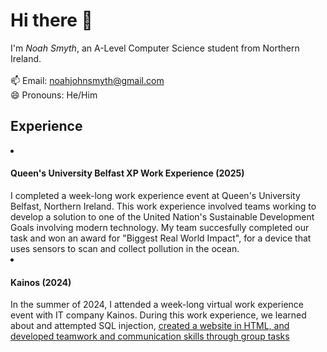  <h1>Hi there 👋</h1>
 I'm <i>Noah Smyth</i>, an A-Level Computer Science student from Northern Ireland.<br><br>
 📫 Email: <a href="mailto:noahjohnsmyth@gmail.com">noahjohnsmyth@gmail.com</a><br>
 😄 Pronouns: He/Him

 <h2>Experience</h2>
 <li>
  <h4>Queen's University Belfast XP Work Experience (2025)</h4>
I completed a week-long work experience event at Queen's University Belfast, Northern Ireland. This work experience involved teams working to develop a solution to one of the United Nation's Sustainable Development Goals involving modern technology. My team succesfully completed our task and won an award for "Biggest Real World Impact", for a device that uses sensors to scan and collect pollution in the ocean.
</li>

 <li>
  <h4>Kainos (2024)</h4>
In the summer of 2024, I attended a week-long virtual work experience event with IT company Kainos. During this work experience, we learned about and attempted SQL injection, <a href="https://nxahjs.github.io/kainos-WorkExperience">created a website in HTML, and developed teamwork and communication skills through group tasks</a>
</li>

</p>
